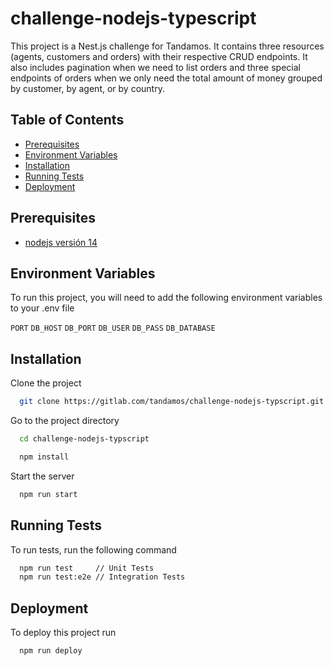 # challenge-nodejs-typescript

This project is a Nest.js challenge for Tandamos. It contains three resources (agents, customers and orders) with their respective CRUD endpoints. It also includes pagination when we need to list orders and three special endpoints of orders when we only need the total amount of money grouped by customer, by agent, or by country.

## Table of Contents

- [Prerequisites](#prerequisites)
- [Environment Variables](#environment-variables)
- [Installation](#installation)
- [Running Tests](#running-tests)
- [Deployment](#deployment)

## Prerequisites

- [nodejs versión 14](https://nodejs.org/en/)

## Environment Variables

To run this project, you will need to add the following environment variables to your .env file

`PORT`
`DB_HOST`
`DB_PORT`
`DB_USER`
`DB_PASS`
`DB_DATABASE`

## Installation

Clone the project

```bash
  git clone https://gitlab.com/tandamos/challenge-nodejs-typscript.git
```

Go to the project directory

```bash
  cd challenge-nodejs-typscript
```

```bash
  npm install
```

Start the server

```bash
  npm run start
```

## Running Tests

To run tests, run the following command

```bash
  npm run test     // Unit Tests
  npm run test:e2e // Integration Tests
```

## Deployment

To deploy this project run

```bash
  npm run deploy
```
